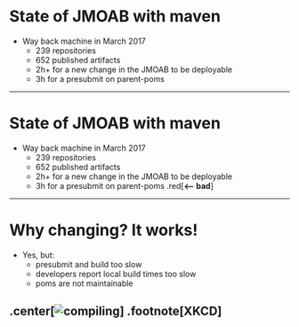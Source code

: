 # State of JMOAB with maven

- Way back machine in March 2017
  - 239 repositories
  - 652 published artifacts
  - 2h+ for a new change in the JMOAB to be deployable
  - 3h for a presubmit on parent-poms

---
# State of JMOAB with maven

- Way back machine in March 2017
  - 239 repositories
  - 652 published artifacts
  - 2h+ for a new change in the JMOAB to be deployable
  - 3h for a presubmit on parent-poms .red[**<-- bad**]

---
# Why changing? It works!

- Yes, but:
  - presubmit and build too slow
  - developers report local build times too slow
  - poms are not maintainable

.center[![compiling](https://imgs.xkcd.com/comics/compiling.png)] 
.footnote[XKCD]
---